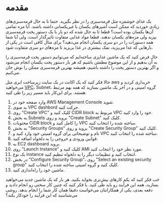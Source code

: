 # مقدمه


یک غذای خوشمزه مثل قرمه‌سبزی را در نظر بگیرید. حتما تا به حال قرمه‌سبزی‌های زیادی خوردید که ممکن است آشپزهای یکسان یا غیریکسانی داشته باشند. آیا مزه تمامی آن‌ها یکسان بوده است؟ قطعا تا به حال شده که دو بار با یک دستور پخت قرمه‌سبزی بپزید ولی مزه‌های یکسان ندهند. قطعا مواد غذایی متفاوت تاثیرگذار است، ولی آیا شما همه دستورات را در دو سری یکسان انجام می‌دهید؟ برای مثال کافی است در یکی از بارهایی که غذا می‌پزید، نمک بیشتری در غذا بریزید تا مزه‌های دو سری متفاوت شود.

حال فرض کنید که یک ماشین غذاپزی ساخته‌ایم که می‌توانیم دستور پخت قرمه‌سبزی را به آن بدهیم و از این موضوع مطمئن باشیم که هر بار دستور پخت یکسان انجام می‌شود و اگر بهترین دستور پخت را داشته باشیم، همیشه بهترین قرمه‌سبزی ممکن را نوش جان می‌کنیم. 

حالا فکر کنید که یک اکانت در یک سایت زیرساخت ابری مثل 
aws
خریداری کردید و می‌خواهید
[VPC](https://en.wikipedia.org/wiki/Virtual_private_cloud)،
Subnet،
گروه امنیتی و
در آخر یک ماشین بسازید که همه بهم مرتبط هستند. برای این‌کار باید مسیر زیر را طی کنید.

1. وارد صفحه خود در AWS Management Console شوید.
2. به منوی VPC dashbord حرکت کنید.
3. روی "Create VPC" کلیک کنید و CIDR block مربوط به VPC خود را وارد کنید.
4. به بخش Subnets بروید و روی "Create Subnet" کلیک کنید.
5. محتویات CIDR block را کامل کنید و VPC ساخته شده را انتخاب کنید.
6. به بخش "Security Groups" بروید و روی "Create Security Group" کلیک کنید.
7. نام و توضیحاتی برای گروه امنیتی خود وارد کنید و VPC ساخته شده را انتخاب کنید.
8. قوانین ورودی و خروجی را به دلخواه اضافه کنید.
9. به EC2 dashboard بروید.
10. روی "Launch Instance" کلیک کنید و AMI مورد نظر خود را انتخاب کنید.
11. یک نوع instance انتخاب کنید و تنظیمات دیگر را به دلخواه تنظیم کنید.
12. در بخش "Configure Security Group"، روی "Select an existing security group" کلیک کنید و گروه امنیتی ساخته شده را انتخاب کنید.
13. ماشین خود را راه‌اندازی کنید.

خب فکر کنید که یکم کارهای بیش‌تری بخواید بکنید. هر بار که یک ماشین جدید می‌خواهید بسازید، همه این فرآیند رو باید طی کنید. یا فکر کنید که چنین کار سختی رو انجام دادید و دفعه بعدی، یکی از همکارانتان می‌خواست دقیقا همان کار شما را انجام بدهد. روشی می‌شناسید که این فرآیند را خودکار بکند؟ 